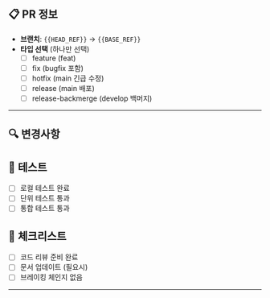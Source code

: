 ## 📋 PR 정보
- **브랜치**: `{{HEAD_REF}}` → `{{BASE_REF}}`
- **타입 선택** (하나만 선택)
  - [ ] feature (feat)
  - [ ] fix (bugfix 포함)
  - [ ] hotfix (main 긴급 수정)
  - [ ] release (main 배포)
  - [ ] release-backmerge (develop 백머지)

---

## 🔍 변경사항
<!-- 변경 내용을 명확히 요약해주세요 (무엇을, 왜, 어떻게) -->

## 🧪 테스트
- [ ] 로컬 테스트 완료
- [ ] 단위 테스트 통과
- [ ] 통합 테스트 통과

## 📝 체크리스트
- [ ] 코드 리뷰 준비 완료
- [ ] 문서 업데이트 (필요시)
- [ ] 브레이킹 체인지 없음

---

<!-- INSERT:TEMPLATE -->